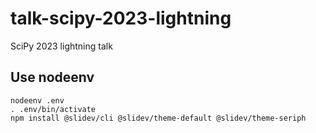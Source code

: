 # talk-scipy-2023-lightning
SciPy 2023 lightning talk

## Use nodeenv

```
nodeenv .env
. .env/bin/activate
npm install @slidev/cli @slidev/theme-default @slidev/theme-seriph
```

